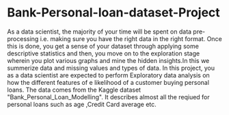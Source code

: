 # Bank-Personal-loan-dataset-Project
As a data scientist, the majority of your time will be spent on data pre-processing i.e. making sure you have the right data in the right format. Once this is done, you get a sense of your dataset through applying some descriptive statistics and then, you move on to the exploration stage wherein you plot various graphs and mine the hidden insights.In this we summerize data and missing values and types of data. In this project, you as a data scientist are expected to perform Exploratory data analysis on how the different features of e likelihood of a customer buying personal loans. The data comes from the Kaggle dataset "Bank_Personal_Loan_Modelling". It describes almost all the reqiued for personal loans such as age ,Credit Card average etc.
